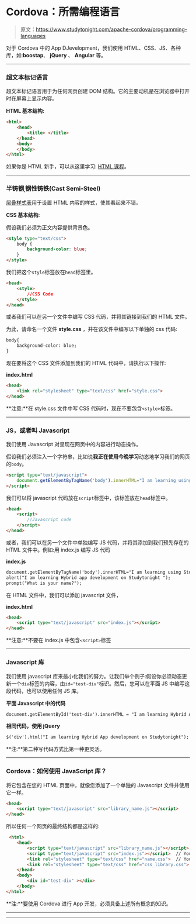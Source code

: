 # Cordova：所需编程语言

> 原文：<https://www.studytonight.com/apache-cordova/programming-languages>

对于 Cordova 中的 App DJevelopment，我们使用 HTML、CSS、JS、各种库，如:**boostap**、 **jQuery** 、 **Angular** 等。

* * *

### 超文本标记语言

超文本标记语言用于为任何网页创建 DOM 结构。它的主要动机是在浏览器中打开时在屏幕上显示内容。

**HTML 基本结构:**

```html
<html>
    <head>
        <title> </title>
    </head>
    <body>
    </body>							
</html>
```

如果你是 HTML 新手，可以从这里学习: [HTML 课程](http://www.studytonight.com/code/html/)。

* * *

### 半铸钢ˌ钢性铸铁(Cast Semi-Steel)

[层叠样式表](/cascading-style-sheet)用于设置 HTML 内容的样式，使其看起来不错。

**CSS 基本结构:**

假设我们必须为正文内容提供背景色。

```html
<style type="text/css">
    body {
        background-color: blue;
    }
</style> 
```

我们把这个`style`标签放在`head`标签里。

```html
<head>
    <style>
        //CSS Code
    </style>
</head> 
```

或者我们可以在另一个文件中编写 CSS 代码，并将其链接到我们的 HTML 文件。

为此，请命名一个文件 **style.css** ，并在该文件中编写以下单独的 css 代码:

```html
body{
    background-color: blue;
} 
```

现在要将这个 CSS 文件添加到我们的 HTML 代码中，请执行以下操作:

**index.html**

```html
<head>
    <link rel="stylesheet" type="text/css" href="style.css">
</head> 
```

**注意:**在 style.css 文件中写 CSS 代码时，现在不要包含`<style>`标签。

* * *

### JS，或者叫 Javascript

我们使用 Javascript 对呈现在网页中的内容进行动态操作。

假设我们必须注入一个字符串，比如说**我正在使用今晚学习**动态地学习我们的网页的`body`。

```html
<script type="text/javascript">
    document.getElementByTagName('body').innerHTML="I am learning using Studytonight";
</script> 
```

我们可以将 javascript 代码放在`script`标签中，该标签放在`head`标签中。

```html
<head>
    <script>
        //Javascript code
    </script>
</head> 
```

或者，我们可以在另一个文件中单独编写 JS 代码，并将其添加到我们预先存在的 HTML 文件中。例如:用 index.js 编写 JS 代码

**index.js**

```html
document.getElementByTagName('body').innerHTML="I am learning using Studytonight";
alert("I am learning Hybrid app development on Studytonight ");
prompt("What is your name?"); 
```

在 HTML 文件中，我们可以添加 javascript 文件，

**index.html**

```html
<head>
    <script type="text/javascript" src="index.js"></script>
</head> 
```

**注意:**不要在 index.js 中包含`<script>`标签

* * *

### Javascript 库

我们使用 javascript 库来最小化我们的努力。让我们举个例子:假设你必须动态更新一个`div`标签的内容，由`id="test-div"`标识。然后，您可以在平面 JS 中编写这段代码，也可以使用任何 JS 库。

**平面 Javascript 中的代码**

```html
document.getElementById('test-div').innerHTML = "I am learning Hybrid App development on Studytonight"; 
```

**相同代码，使用 jQuery**

```html
$('div').html("I am learning Hybrid App development on Studytonight"); 
```

**注:**第二种写代码方式比第一种更灵活。

* * *

### Cordova：如何使用 JavaScript 库？

将它包含在您的 HTML 页面中，就像您添加了一个单独的 Javascript 文件并使用它一样。

```html
<head>
    <script type="text/javascript" src="library_name.js"></script>
</head> 
```

所以任何一个网页的最终结构都是这样的:

```html
 <html>
    <head>
        <script type="text/javascript" src="library_name.js"></script>   //Any library jquery.js etc
        <script type="text/javascript" src="index.js"></script>	 // Your own JS code 
        <link rel="stylesheet" type="text/css" href="name.css">  // Your own CSS code
        <link rel="stylesheet" type="text/css" href="css_library.css">  //CSS library  
    </head>
    <body>
        <div id="test-div" ></div>
    </body>
</html> 
```

**注:**要使用 Cordova 进行 App 开发，必须具备上述所有概念的知识。

* * *

* * *
